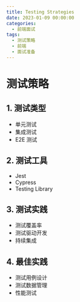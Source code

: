 ```yaml
---
title: Testing Strategies
date: 2023-01-09 00:00:00
categories:
  - 前端面试
tags: 
  - 测试策略
  - 前端
  - 面试准备
---
```


# 测试策略

## 1. 测试类型
- 单元测试
- 集成测试
- E2E 测试

## 2. 测试工具
- Jest
- Cypress
- Testing Library

## 3. 测试实践
- 测试覆盖率
- 测试驱动开发
- 持续集成

## 4. 最佳实践
- 测试用例设计
- 测试数据管理
- 性能测试
